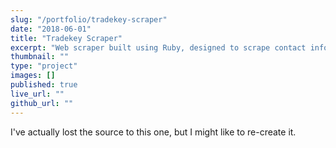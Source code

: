 ```yaml
---
slug: "/portfolio/tradekey-scraper"
date: "2018-06-01"
title: "Tradekey Scraper"
excerpt: "Web scraper built using Ruby, designed to scrape contact information for listings containing specified keywords"
thumbnail: ""
type: "project"
images: []
published: true
live_url: ""
github_url: ""
---
```


I've actually lost the source to this one, but I might like to re-create it.
